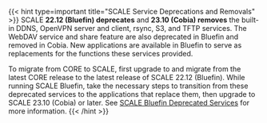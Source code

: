 &NewLine;

{{< hint type=important title="SCALE Service Deprecations and Removals" >}}
SCALE **22.12 (Bluefin) deprecates** and **23.10 (Cobia) removes** the built-in DDNS, OpenVPN server and client, rsync, S3, and TFTP services.
The WebDAV service and share feature are also deprecated in Bluefin and removed in Cobia.
New applications are available in Bluefin to serve as replacements for the functions these services provided.

To migrate from CORE to SCALE, first upgrade to and migrate from the latest CORE release to the latest release of SCALE 22.12 (Bluefin).
While running SCALE Bluefin, take the necessary steps to transition from these deprecated services to the applications that replace them, then upgrade to SCALE 23.10 (Cobia) or later.
See [SCALE Bluefin Deprecated Services](https://www.truenas.com/docs/scale/22.12/gettingstarted/scaledeprecatedfeatures/) for more information.
{{< /hint >}}
